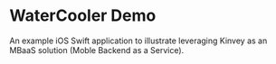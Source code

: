 # WaterCooler Demo

An example iOS Swift application to illustrate leveraging Kinvey as an MBaaS solution (Moble Backend as a Service).